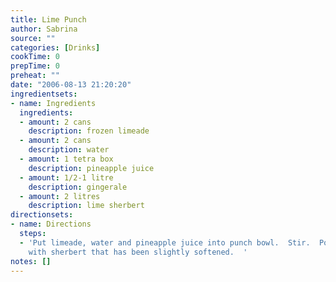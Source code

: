 ```yaml
---
title: Lime Punch
author: Sabrina
source: ""
categories: [Drinks]
cookTime: 0
prepTime: 0
preheat: ""
date: "2006-08-13 21:20:20"
ingredientsets:
- name: Ingredients
  ingredients:
  - amount: 2 cans
    description: frozen limeade
  - amount: 2 cans
    description: water
  - amount: 1 tetra box
    description: pineapple juice
  - amount: 1/2-1 litre
    description: gingerale
  - amount: 2 litres
    description: lime sherbert
directionsets:
- name: Directions
  steps:
  - 'Put limeade, water and pineapple juice into punch bowl.  Stir.  Pour in gingerale.  Top
    with sherbert that has been slightly softened.  '
notes: []
---
```



